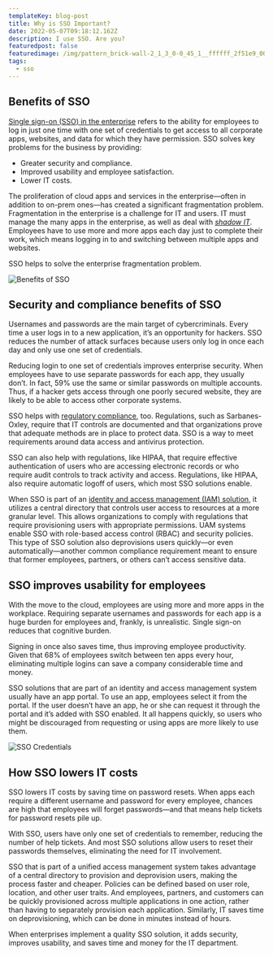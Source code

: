 ```yaml
---
templateKey: blog-post
title: Why is SSO Important?
date: 2022-05-07T09:18:12.162Z
description: I use SSO. Are you?
featuredpost: false
featuredimage: /img/pattern_brick-wall-2_1_3_0-0_45_1__ffffff_2f51e9_00ffcc.png
tags:
  - sso
---
```

## Benefits of SSO

[Single sign-on (SSO) in the enterprise](https://www.onelogin.com/solutions/workforce-iam) refers to the ability for employees to log in just one time with one set of credentials to get access to all corporate apps, websites, and data for which they have permission. SSO solves key problems for the business by providing:

* Greater security and compliance.
* Improved usability and employee satisfaction.
* Lower IT costs.

The proliferation of cloud apps and services in the enterprise—often in addition to on-prem ones—has created a significant fragmentation problem. Fragmentation in the enterprise is a challenge for IT and users. IT must manage the many apps in the enterprise, as well as deal with *[shadow IT](https://en.wikipedia.org/wiki/Shadow_IT)*. Employees have to use more and more apps each day just to complete their work, which means logging in to and switching between multiple apps and websites.

SSO helps to solve the enterprise fragmentation problem.

![Benefits of SSO](https://www.onelogin.com/images/patterns/text-image/sso-uam-apps.svg)

## Security and compliance benefits of SSO

Usernames and passwords are the main target of cybercriminals. Every time a user logs in to a new application, it’s an opportunity for hackers. SSO reduces the number of attack surfaces because users only log in once each day and only use one set of credentials.

Reducing login to one set of credentials improves enterprise security. When employees have to use separate passwords for each app, they usually don’t. In fact, 59% use the same or similar passwords on multiple accounts. Thus, if a hacker gets access through one poorly secured website, they are likely to be able to access other corporate systems.

SSO helps with [regulatory compliance](https://www.onelogin.com/product/compliance), too. Regulations, such as Sarbanes-Oxley, require that IT controls are documented and that organizations prove that adequate methods are in place to protect data. SSO is a way to meet requirements around data access and antivirus protection.

SSO can also help with regulations, like HIPAA, that require effective authentication of users who are accessing electronic records or who require audit controls to track activity and access. Regulations, like HIPAA, also require automatic logoff of users, which most SSO solutions enable.

When SSO is part of an [identity and access management (IAM) solution](https://www.onelogin.com/learn/iam), it utilizes a central directory that controls user access to resources at a more granular level. This allows organizations to comply with regulations that require provisioning users with appropriate permissions. UAM systems enable SSO with role-based access control (RBAC) and security policies. This type of SSO solution also deprovisions users quickly—or even automatically—another common compliance requirement meant to ensure that former employees, partners, or others can’t access sensitive data.

## SSO improves usability for employees

With the move to the cloud, employees are using more and more apps in the workplace. Requiring separate usernames and passwords for each app is a huge burden for employees and, frankly, is unrealistic. Single sign-on reduces that cognitive burden.

Signing in once also saves time, thus improving employee productivity. Given that 68% of employees switch between ten apps every hour, eliminating multiple logins can save a company considerable time and money.

SSO solutions that are part of an identity and access management system usually have an app portal. To use an app, employees select it from the portal. If the user doesn’t have an app, he or she can request it through the portal and it’s added with SSO enabled. It all happens quickly, so users who might be discouraged from requesting or using apps are more likely to use them.

![SSO Credentials](https://www.onelogin.com/images/patterns/text-image/sso-credentials.svg)

## How SSO lowers IT costs

SSO lowers IT costs by saving time on password resets. When apps each require a different username and password for every employee, chances are high that employees will forget passwords—and that means help tickets for password resets pile up.

With SSO, users have only one set of credentials to remember, reducing the number of help tickets. And most SSO solutions allow users to reset their passwords themselves, eliminating the need for IT involvement.

SSO that is part of a unified access management system takes advantage of a central directory to provision and deprovision users, making the process faster and cheaper. Policies can be defined based on user role, location, and other user traits. And employees, partners, and customers can be quickly provisioned across multiple applications in one action, rather than having to separately provision each application. Similarly, IT saves time on deprovisioning, which can be done in minutes instead of hours.

When enterprises implement a quality SSO solution, it adds security, improves usability, and saves time and money for the IT department.

<!--EndFragment-->